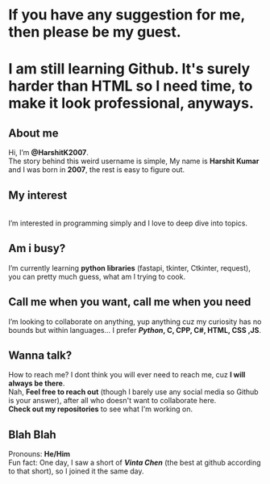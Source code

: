 # If you have any suggestion for me, then please be my guest.

# I am still learning Github. It's surely harder than HTML so I need time, to make it look professional, anyways.

## About me
Hi, I’m <b>@HarshitK2007</b>.
<br>
The story behind this weird username is simple, My name is <b>Harshit Kumar</b> and I was born in <b>2007</b>, the rest is easy to figure out.

## My interest
<br>
I’m interested in programming simply and I love to deep dive into topics.

## Am i busy?
I’m currently learning <b>python libraries</b> (fastapi, tkinter, Ctkinter, request), you can pretty much guess, what am I trying to cook.

## Call me when you want, call me when you need
I’m looking to collaborate on anything, yup anything cuz my curiosity has no bounds but within languages... I prefer <b><i>Python</i>, C, CPP, C#, HTML, CSS ,JS</b>.

## Wanna talk?
How to reach me? I dont think you will ever need to reach me, cuz <b>I will always be there</b>.
<br>
Nah, <b>Feel free to reach out</b> (though I barely use any social media so Github is your answer), after all who doesn't want to collaborate here.
<br>
<b>Check out my repositories</b> to see what I'm working on.

## Blah Blah 
Pronouns: <b>He/Him</b>
<br>
Fun fact: One day, I saw a short of <b><i>Vinta Chen</i></b> (the best at github according to that short), so I joined it the same day.

<!---
HarshitK2007/HarshitK2007 is a ✨ special ✨ repository because its `README.md` (this file) appears on your GitHub profile.
You can click the Preview link to take a look at your changes.
--->
